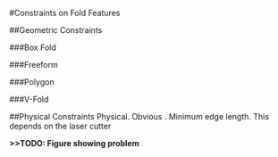 #Constraints on Fold Features

##Geometric Constraints

###Box Fold

###Freeform

###Polygon

###V-Fold

##Physical Constraints
Physical.  Obvious .  Minimum edge length.  This depends on the laser cutter

**>>TODO: Figure showing problem**
